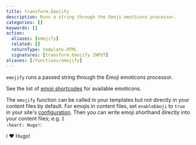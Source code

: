 ```yaml
---
title: transform.Emojify 
description: Runs a string through the Emoji emoticons processor.
categories: []
keywords: []
action:
  aliases: [emojify]
  related: []
  returnType: template.HTML
  signatures: [transform.Emojify INPUT]
aliases: [/functions/emojify]
---
```


`emojify` runs a passed string through the Emoji emoticons processor.

See the list of [emoji shortcodes] for available emoticons.

The `emojify` function can be called in your templates but not directly in your content files by default. For emojis in content files, set `enableEmoji` to `true` in your site's [configuration]. Then you can write emoji shorthand directly into your content files; e.g. <code>I :</code><code>heart</code><code>: Hugo!</code>:

I :heart: Hugo!

[configuration]: /getting-started/configuration/
[emoji shortcodes]: /quick-reference/emojis/
[sc]: /templates/shortcode-templates/
[scsource]: https://github.com/gohugoio/hugo/tree/master/docs/layouts/shortcodes
